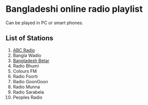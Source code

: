 # Bangladeshi online radio playlist

Can be played in PC or smart phones.

## List of Stations

1. [ABC Radio](https://www.abcradio.fm/)
1. Bangla Wadio
1. [Bangladesh Betar](http://www.betar.gov.bd/)
1. Radio Bhumi
1. Colours FM
1. Radio Foorti
1. Radio GoonGoon
1. Radio Munna
1. Radio Sarabela
1. Peoples Radio
